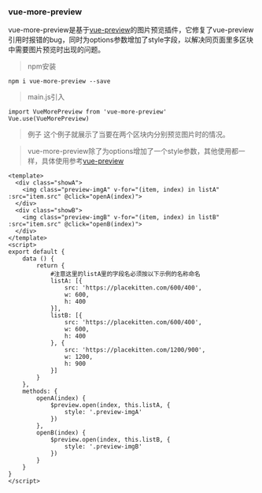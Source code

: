 ### vue-more-preview

vue-more-preview是基于[vue-preview](https://www.npmjs.com/package/vue-preview)的图片预览插件，它修复了vue-preview引用时报错的bug，同时为options参数增加了style字段，以解决同页面里多区块中需要图片预览时出现的问题。

>npm安装
```
npm i vue-more-preview --save
```

>main.js引入
```
import VueMorePreview from 'vue-more-preview'
Vue.use(VueMorePreview)
```

>例子 这个例子就展示了当要在两个区块内分别预览图片时的情况。

>vue-more-preview除了为options增加了一个style参数，其他使用都一样，具体使用参考[vue-preview](https://www.npmjs.com/package/vue-preview)
```
<template>
  <div class="showA">
	<img class="preview-imgA" v-for="(item, index) in listA" :src="item.src" @click="openA(index)">
  </div>
  <div class="showB">
	<img class="preview-imgB" v-for="(item, index) in listB" :src="item.src" @click="openB(index)">
  </div>
</template>
<script>
export default {
	data () {
		return {
			#注意这里的listA里的字段名必须按以下示例的名称命名
			listA: [{
				src: 'https://placekitten.com/600/400',
				w: 600,
				h: 400
			}],
			listB: [{
				src: 'https://placekitten.com/600/400',
				w: 600,
				h: 400
			}, {
				src: 'https://placekitten.com/1200/900',
				w: 1200,
				h: 900
			}]
		}
	},
	methods: {
		openA(index) {
			$preview.open(index, this.listA, {
				style: '.preview-imgA'
			})
		},
		openB(index) {
			$preview.open(index, this.listB, {
				style: '.preview-imgB'
			})
		}
	}
}
</script>
```
